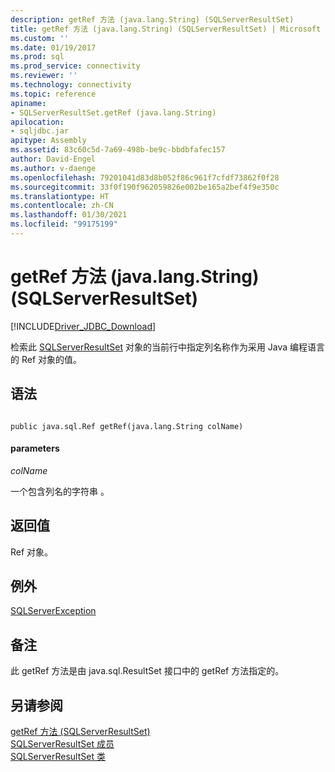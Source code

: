 ```yaml
---
description: getRef 方法 (java.lang.String) (SQLServerResultSet)
title: getRef 方法 (java.lang.String) (SQLServerResultSet) | Microsoft Docs
ms.custom: ''
ms.date: 01/19/2017
ms.prod: sql
ms.prod_service: connectivity
ms.reviewer: ''
ms.technology: connectivity
ms.topic: reference
apiname:
- SQLServerResultSet.getRef (java.lang.String)
apilocation:
- sqljdbc.jar
apitype: Assembly
ms.assetid: 83c60c5d-7a69-498b-be9c-bbdbfafec157
author: David-Engel
ms.author: v-daenge
ms.openlocfilehash: 79201041d83d8b052f86c961f7cfdf73862f0f28
ms.sourcegitcommit: 33f0f190f962059826e002be165a2bef4f9e350c
ms.translationtype: HT
ms.contentlocale: zh-CN
ms.lasthandoff: 01/30/2021
ms.locfileid: "99175199"
---
```

# <a name="getref-method-javalangstring-sqlserverresultset"></a>getRef 方法 (java.lang.String) (SQLServerResultSet)
[!INCLUDE[Driver_JDBC_Download](../../../includes/driver_jdbc_download.md)]

  检索此 [SQLServerResultSet](../../../connect/jdbc/reference/sqlserverresultset-class.md) 对象的当前行中指定列名称作为采用 Java 编程语言的 Ref 对象的值。  
  
## <a name="syntax"></a>语法  
  
```  
  
public java.sql.Ref getRef(java.lang.String colName)  
```  
  
#### <a name="parameters"></a>parameters  
 *colName*  
  
 一个包含列名的字符串  。  
  
## <a name="return-value"></a>返回值  
 Ref 对象。  
  
## <a name="exceptions"></a>例外  
 [SQLServerException](../../../connect/jdbc/reference/sqlserverexception-class.md)  
  
## <a name="remarks"></a>备注  
 此 getRef 方法是由 java.sql.ResultSet 接口中的 getRef 方法指定的。  
  
## <a name="see-also"></a>另请参阅  
 [getRef 方法 (SQLServerResultSet)](../../../connect/jdbc/reference/getref-method-sqlserverresultset.md)   
 [SQLServerResultSet 成员](../../../connect/jdbc/reference/sqlserverresultset-members.md)   
 [SQLServerResultSet 类](../../../connect/jdbc/reference/sqlserverresultset-class.md)  
  
  
